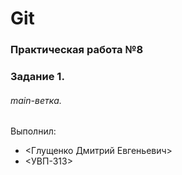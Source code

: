 # Git

### Практическая работа №8

### Задание 1.

###### main-ветка.

Выполнил:

- <Глущенко Дмитрий Евгеньевич>
- <УВП-313>
